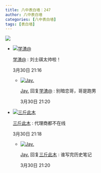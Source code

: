 ```yaml
---
title: 八中表白墙：247
author: 八中表白墙
categories: [八中表白墙]
tags: [表白墙]
---
```


![]( https://img.urlnode.com/file/c0eeb5d7be98397af97be.jpg)

- [![学渣@](http://qlogo3.store.qq.com/qzone/411680474/411680474/30?1679279577)](http://user.qzone.qq.com/411680474)

  [学渣@](http://user.qzone.qq.com/411680474) : 刘士祺太帅啦！

  3月30日 21:16

  - [![Jay.](http://qlogo1.store.qq.com/qzone/2654467416/2654467416/30?1668921304)](http://user.qzone.qq.com/2654467416)

    [Jay.](http://user.qzone.qq.com/2654467416) 回复[学渣@](http://user.qzone.qq.com/411680474) : 别暗恋哥，哥是跑男

    3月30日 21:20

- [![三斤此木](http://qlogo4.store.qq.com/qzone/2733049927/2733049927/30?1665500300)](http://user.qzone.qq.com/2733049927)

  [三斤此木](http://user.qzone.qq.com/2733049927) : 代理商都不在线

  3月30日 21:18

  - [![Jay.](http://qlogo1.store.qq.com/qzone/2654467416/2654467416/30?1668921304)](http://user.qzone.qq.com/2654467416)

    [Jay.](http://user.qzone.qq.com/2654467416) 回复[三斤此木](http://user.qzone.qq.com/2733049927) : 谁写完历史笔记

    3月30日 21:20
